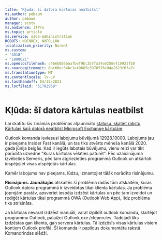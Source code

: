```yaml
---
title: 'Kļūda: šī datora kārtulas neatbilst'
ms.author: pebaum
author: pebaum
manager: scotv
ms.audience: ITPro
ms.topic: article
ms.service: o365-administration
ROBOTS: NOINDEX, NOFOLLOW
localization_priority: Normal
ms.custom:
- "3518"
- "1800021"
ms.openlocfilehash: c46eb856baafbef9bc3b7fa34a0258ef16923fb8
ms.sourcegitcommit: 8bc60ec34bc1e40685e3976576e04a2623f63a7c
ms.translationtype: MT
ms.contentlocale: lv-LV
ms.lasthandoff: 04/15/2021
ms.locfileid: "51782959"
---
```

# <a name="error-the-rules-on-this-computer-do-not-match"></a>Kļūda: šī datora kārtulas neatbilst

Lai skatītu šīs zināmās problēmas atjaunināto [statusu, skatiet rakstu Kārtulas šajā datorā neatbilst Microsoft Exchange kārtulām](https://support.office.com/article/d032e037-b224-429e-b325-633afde9b5f0)

Outlook komanda ieviesusi labojumu būvējumā 12928.10000. Labojums jau ir pieejams Insider Fast kanālā, un tas tiks atvērts mēneša kanālā 2020. gada jūnija beigās. Kad ir iegūts labotais būvējumu, vienu reizi var tikt parādīta uzvedne "Kuras kārtulas vēlaties paturēt". Pēc uzaicinājuma izvēlieties Serveris, pēc tam atgriezieties programmā Outlook un atkārtoti iespējojiet visas atspējotās kārtulas.

Kamēr labojums nav pieejams, lūdzu, izmantojiet tālāk norādīto risinājumu.

**Risinājums. Jaunākajās** atskaitēs šī problēma radās tām atskaitēm, kuras Outlook datora programmā ir izveidotas tikai klienta kārtulas. Ja problēma joprojām pastāv, apsveriet iespēju izdzēst kārtulas un pēc tam izveidot un rediģēt kārtulas tikai programmā OWA (Outlook Web App), līdz problēma tiks atrisināta.

Ja kārtulas nevarat izdzēst manuāli, varat izpildīt outlook komandu, startējot programmu Outlook, palaižot Outlook.exe /cleanrules. Tādējādi tiks izdzēstas gan klienta, gan servera kārtulas. Tā izdzēsīs visas kārtulas visiem kontiem Outlook profilā. Šī komanda ir papildus dokumentēta rakstā Komandrindas slēdži.

